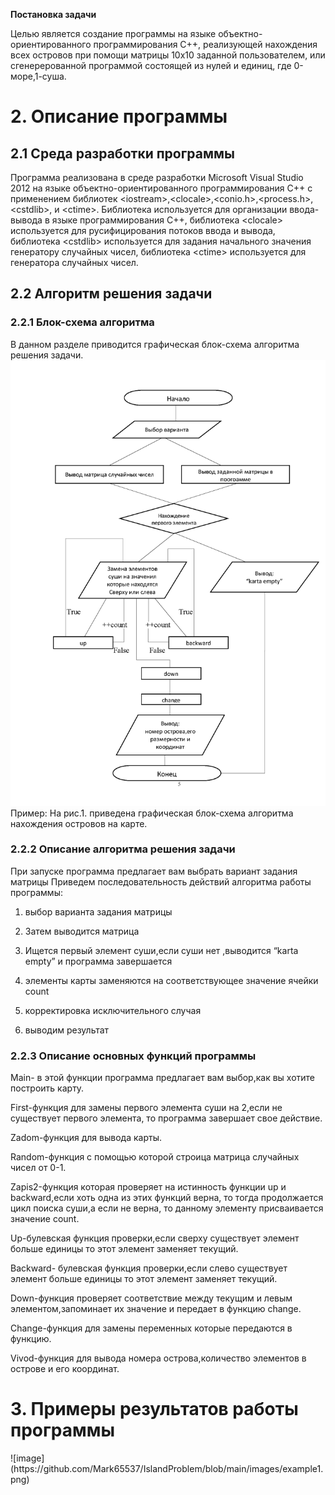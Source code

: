 <b>Постановка задачи</b>

Целью является создание программы на языке 
объектно-ориентированного программирования С++, реализующей нахождения 
всех островов при помощи матрицы 10x10 заданной пользователем, или сгенерерованной программой 
состоящей из нулей и единиц, где 0-море,1-суша.

<h1>2. Описание программы</h1>

<h2>2.1 Среда разработки программы</h2>

 Программа реализована в среде разработки Microsoft Visual Studio 2012 
на языке объектно-ориентированного программирования С++ с применением библиотек
 \<iostream>,\<clocale>,<conio.h>,<process.h>,\<cstdlib>, и \<ctime>. 
 Библиотека <iostream> используется для  организации ввода-вывода 
 в языке программирования С++, библиотека \<clocale> используется 
 для русифицирования потоков ввода и вывода, библиотека \<cstdlib> 
 используется для задания начального значения генератору случайных чисел, 
 библиотека \<ctime> используется для генератора случайных чисел. 

<h2>2.2 Алгоритм решения задачи</h2>

<h3>2.2.1 Блок-схема алгоритма</h3>

В данном разделе приводится графическая блок-схема алгоритма решения задачи.
![image](https://github.com/Mark65537/IslandProblem/blob/main/images/blok.png)
Пример:
На рис.1. приведена графическая блок-схема алгоритма нахождения островов на карте.
 
<h3>2.2.2 Описание алгоритма решения задачи</h3>

При запуске программа предлагает вам выбрать вариант задания матрицы 
Приведем последовательность действий алгоритма работы программы:<br>
1. выбор варианта задания матрицы<p>
2. Затем выводится матрица<p>
3. Ищется первый элемент суши,если суши нет ,выводится “karta empty” и программа завершается<p>
 4. элементы карты заменяются на соответствующее значение ячейки count <p>
5. корректировка исключительного случая<p>
6. выводим результат

<h3>2.2.3 Описание основных функций программы</h3>

Main- в этой функции программа предлагает вам выбор,как вы хотите построить карту.<p>
First-функция для замены первого элемента суши на 2,если не существует первого элемента, то программа завершает свое действие.<p>
Zadom-функция для вывода карты.<p>
Random-функция с помощью которой строица матрица случайных чисел от 0-1.<p>
 Zapis2-функция которая проверяет на истинность функции up и backward,если хоть одна из этих функций верна, то тогда продолжается цикл поиска суши,а если не верна, то данному элементу присваивается значение count.<p>
Up-булевская функция проверки,если сверху существует элемент больше единицы то этот элемент заменяет текущий.<p>
Backward- булевская функция проверки,если слево существует элемент больше единицы то этот элемент заменяет текущий.<p>
Down-функция проверяет соответствие между текущим и левым элементом,запоминает их значение и передает в функцию change.<p>
Change-функция для замены переменных которые передаются в функцию.<p>
Vivod-функция для вывода номера острова,количество элементов в острове и его координат.

<h1>3. Примеры результатов работы программы</h1>
![image](https://github.com/Mark65537/IslandProblem/blob/main/images/example1.png)
